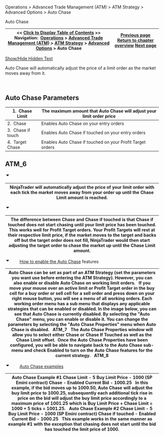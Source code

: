 ﻿


Operations \> Advanced Trade Management (ATM) \> ATM Strategy \> Advanced Options \> Auto Chase






















Auto Chase







| \<\< [Click to Display Table of Contents](auto_chase.md) \>\> **Navigation:**     [Operations](operations.md) \> [Advanced Trade Management (ATM)](advanced_trade_management_atm.md) \> [ATM Strategy](atm_strategy.md) \> [Advanced Options](advanced_options.md) \> Auto Chase | [Previous page](advanced_options.md) [Return to chapter overview](advanced_options.md) [Next page](auto_reverse.md) |
| --- | --- |




[Show/Hide Hidden Text](javascript:HMToggleExpandAll(!HMAnyToggleOpen()) "Click to open/close expanding sections")









Auto Chase will automatically adjust the price of a limit order as the market moves away from it.  


 


## Auto Chase Parameters




| 1\.  Chase Limit | The maximum amount that Auto Chase will adjust your limit order price |
| --- | --- |
| 2\.  Chase | Enables Auto Chase on your entry orders |
| 3\.  Chase if touch | Enables Auto Chase if touched on your entry orders |
| 4\.  Target Chase | Enables Auto Chase if touched on your Profit Target orders |



## 


## ATM_6


![tog_minus](tog_minus.gif)




| NinjaTrader will automatically adjust the price of your limit order with each tick the market moves away from your order up until the Chase Limit amount is reached. |
| --- |



![tog_minus](tog_minus.gif)




| The difference between Chase and Chase if touched is that Chase if touched does not start chasing until your limit price has been touched. This works well for Profit Target orders. Your Profit Targets will rest at their respective limit price, if the market moves to the target and backs off but the target order does not fill, NinjaTrader would then start adjusting the target order to chase the market up until the Chase Limit amount. |
| --- |



![tog_minus](tog_minus.gif)        [How to enable the Auto Chase](javascript:HMToggle('toggle','HowToEnableTheAutoChase','HowToEnableTheAutoChase_ICON')) features




| Auto Chase can be set as part of an ATM Strategy (set the parameters you want use before entering the ATM Strategy). However, you can also enable or disable Auto Chase on working limit orders.   If you move your mouse over an active limit or Profit Target order in the buy cell for a buy order or sell cell for a sell order and press down on your right mouse button, you will see a menu of all working orders. Each working order menu has a sub menu that displays any applicable strategies that can be enabled or disabled. In the image below, you can see that Auto Chase is currently disabled. By selecting the "Auto Chase" menu, you can enable or disable it. You can change the parameters by selecting the "Auto Chase Properties" menu when Auto Chase is disabled.   ATM_7   The Auto Chase Properties window will allow you to select either Chase or Chase If Touched as well as the Chase Limit offset.  Once the Auto Chase Properties have been configured, you will be able to navigate back to the Auto Chase sub\-menu and check Enabled to turn on the Auto Chase features for the current strategy.   ATM_8 |
| --- |



![tog_minus](tog_minus.gif)        [Auto Chase examples](javascript:HMToggle('toggle','AutoChaseExamples','AutoChaseExamples_ICON'))




| Auto Chase Example \#1 Chase Limit \- 5 Buy Limit Price \- 1000 (SP Emini contract) Chase \- Enabled Current Bid \- 1000\.25   In this example, if the bid moves up to 1000\.50, Auto Chase will adjust the buy limit price to 1000\.25, subsequently each additional tick rise in price on the bid will adjust the buy limit price accordingly to a maximum price of 1001\.25 which is Buy Limit Price \+ Chase Limit \= 1000 \+ 5 ticks \= 1001\.25\.   Auto Chase Example \#2 Chase Limit \- 5 Buy Limit Price \- 1000 (SP Emini contract) Chase if touched \- Enabled Current Bid \- 1000\.25   This example works in the same manner as example \#1 with the exception that chasing does not start until the bid has touched the limit price of 1000\. |
| --- |











